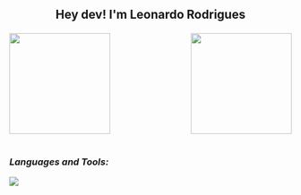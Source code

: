 ## <p align="center"> Hey dev! I'm Leonardo Rodrigues 
<div>
  <img  height="180em" src="https://github-readme-stats.vercel.app/api?username=LeoRodrigues1&show_icons=true&theme=dark&include_all_commits=true&count_private=true"/>
  <img align="right" height="180em" src="https://github-readme-stats.vercel.app/api/top-langs/?username=LeoRodrigues1&layout=compact&langs_count=16&theme=dark"/>
</div>
<br>
<i>
  <h3 align="left">Languages and Tools:</h3>
    <p align="left">
      <img src= "https://skillicons.dev/icons?i=cpp,java,python,mysql&theme=dark"/>
